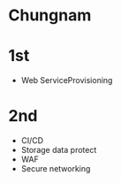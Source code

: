 # Chungnam

# 1st
+ Web ServiceProvisioning
# 2nd
+ CI/CD
+ Storage data protect
+ WAF
+ Secure networking
